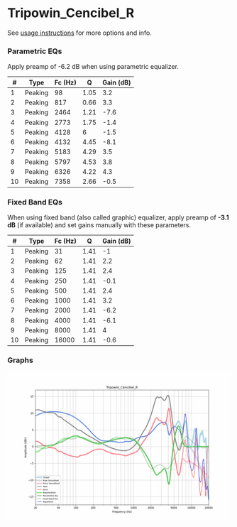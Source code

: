 # Tripowin_Cencibel_R
See [usage instructions](https://github.com/jaakkopasanen/AutoEq#usage) for more options and info.

### Parametric EQs
Apply preamp of -6.2 dB when using parametric equalizer.

|   # | Type    |   Fc (Hz) |    Q |   Gain (dB) |
|-----|---------|-----------|------|-------------|
|   1 | Peaking |        98 | 1.05 |         3.2 |
|   2 | Peaking |       817 | 0.66 |         3.3 |
|   3 | Peaking |      2464 | 1.21 |        -7.6 |
|   4 | Peaking |      2773 | 1.75 |        -1.4 |
|   5 | Peaking |      4128 | 6    |        -1.5 |
|   6 | Peaking |      4132 | 4.45 |        -8.1 |
|   7 | Peaking |      5183 | 4.29 |         3.5 |
|   8 | Peaking |      5797 | 4.53 |         3.8 |
|   9 | Peaking |      6326 | 4.22 |         4.3 |
|  10 | Peaking |      7358 | 2.66 |        -0.5 |

### Fixed Band EQs
When using fixed band (also called graphic) equalizer, apply preamp of **-3.1 dB** (if available) and set gains manually with these parameters.

|   # | Type    |   Fc (Hz) |    Q |   Gain (dB) |
|-----|---------|-----------|------|-------------|
|   1 | Peaking |        31 | 1.41 |        -1   |
|   2 | Peaking |        62 | 1.41 |         2.2 |
|   3 | Peaking |       125 | 1.41 |         2.4 |
|   4 | Peaking |       250 | 1.41 |        -0.1 |
|   5 | Peaking |       500 | 1.41 |         2.4 |
|   6 | Peaking |      1000 | 1.41 |         3.2 |
|   7 | Peaking |      2000 | 1.41 |        -6.2 |
|   8 | Peaking |      4000 | 1.41 |        -6.1 |
|   9 | Peaking |      8000 | 1.41 |         4   |
|  10 | Peaking |     16000 | 1.41 |        -0.6 |

### Graphs
![](./Tripowin_Cencibel_R.png)
